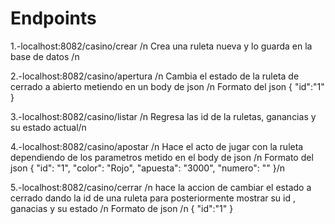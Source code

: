 # Endpoints

1.-localhost:8082/casino/crear /n
Crea una ruleta nueva y lo guarda en la base de datos /n

2.-localhost:8082/casino/apertura /n
Cambia el estado de la ruleta de cerrado a abierto metiendo en un body de json /n
Formato del json
{
  "id":"1"
}

3.-localhost:8082/casino/listar /n
Regresa las id de la ruletas, ganancias y su estado actual/n

4.-localhost:8082/casino/apostar /n
Hace el acto de jugar con la ruleta dependiendo de los parametros metido en el body de json /n
Formato del json
{
    "id": "1",
    "color": "Rojo",
    "apuesta": "3000",
    "numero": ""
}/n

5.-localhost:8082/casino/cerrar /n
hace la accion de cambiar el estado a cerrado dando la id de una ruleta para posteriormente mostrar su id , ganacias y su estado /n
Formato de json /n
{
  "id":"1"
}
